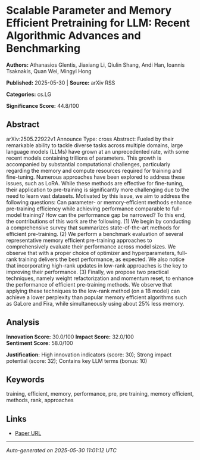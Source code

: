 # Scalable Parameter and Memory Efficient Pretraining for LLM: Recent Algorithmic Advances and Benchmarking

**Authors:** Athanasios Glentis, Jiaxiang Li, Qiulin Shang, Andi Han, Ioannis Tsaknakis, Quan Wei, Mingyi Hong

**Published:** 2025-05-30 | **Source:** arXiv RSS

**Categories:** cs.LG

**Significance Score:** 44.8/100

## Abstract

arXiv:2505.22922v1 Announce Type: cross 
Abstract: Fueled by their remarkable ability to tackle diverse tasks across multiple domains, large language models (LLMs) have grown at an unprecedented rate, with some recent models containing trillions of parameters. This growth is accompanied by substantial computational challenges, particularly regarding the memory and compute resources required for training and fine-tuning. Numerous approaches have been explored to address these issues, such as LoRA. While these methods are effective for fine-tuning, their application to pre-training is significantly more challenging due to the need to learn vast datasets. Motivated by this issue, we aim to address the following questions: Can parameter- or memory-efficient methods enhance pre-training efficiency while achieving performance comparable to full-model training? How can the performance gap be narrowed? To this end, the contributions of this work are the following. (1) We begin by conducting a comprehensive survey that summarizes state-of-the-art methods for efficient pre-training. (2) We perform a benchmark evaluation of several representative memory efficient pre-training approaches to comprehensively evaluate their performance across model sizes. We observe that with a proper choice of optimizer and hyperparameters, full-rank training delivers the best performance, as expected. We also notice that incorporating high-rank updates in low-rank approaches is the key to improving their performance. (3) Finally, we propose two practical techniques, namely weight refactorization and momentum reset, to enhance the performance of efficient pre-training methods. We observe that applying these techniques to the low-rank method (on a 1B model) can achieve a lower perplexity than popular memory efficient algorithms such as GaLore and Fira, while simultaneously using about 25% less memory.

## Analysis

**Innovation Score:** 30.0/100
**Impact Score:** 32.0/100  
**Sentiment Score:** 58.0/100

**Justification:** High innovation indicators (score: 30); Strong impact potential (score: 32); Contains key LLM terms (bonus: 10)

## Keywords

training, efficient, memory, performance, pre, pre training, memory efficient, methods, rank, approaches

## Links

- [Paper URL](https://arxiv.org/abs/2505.22922)

---
*Auto-generated on 2025-05-30 11:01:12 UTC*
